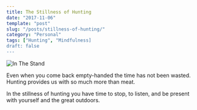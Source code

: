 ```yaml
---
title: The Stillness of Hunting
date: "2017-11-06"
template: "post"
slug: "/posts/stillness-of-hunting/"
category: "Personal"
tags: ["Hunting", "Mindfulness]
draft: false
---
```


![In The Stand](/media/in-the-stand.jpg)

Even when you come back empty-handed the time has not been wasted. Hunting provides us with so much more than meat.

In the stillness of hunting you have time to stop, to listen, and be present with yourself and the great outdoors.
